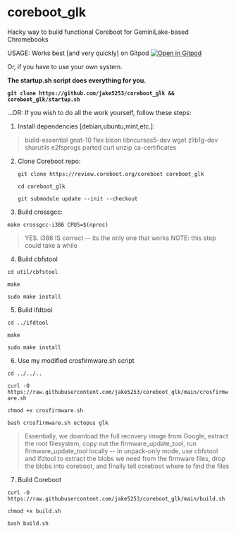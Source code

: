 # coreboot_glk
Hacky way to build functional Coreboot for GeminiLake-based Chromebooks


USAGE:
Works best [and very quickly] on Gitpod 
[![Open in Gitpod](https://gitpod.io/button/open-in-gitpod.svg)](https://gitpod.io/#https://github.com/jake5253/coreboot_glk)


Or, if you have to use your own system.


**The startup.sh script does everything for you.** 

**`git clone https://github.com/jake5253/coreboot_glk && coreboot_glk/startup.sh`**


...OR: If you wish to do all the work yourself, follow these steps:

 1. Install dependencies [debian,ubuntu,mint,etc.]: 
>build-essential gnat-10 flex bison libncurses5-dev wget zlib1g-dev sharutils e2fsprogs parted curl unzip ca-certificates
 2. Clone Coreboot repo:

    `git clone https://review.coreboot.org/coreboot coreboot_glk`
    
    `cd coreboot_glk`
    
    `git submodule update --init --checkout`
    

 3. Build crossgcc:
 
`make crossgcc-i386 CPUS=$(nproc)`

> YES. i386 IS correct -- its the only one that works
> NOTE: this step could take a while

4. Build cbfstool

`cd util/cbfstool`

`make`

`sudo make install`

5. Build ifdtool

`cd ../ifdtool`

`make`

`sudo make install`

6. Use my modified crosfirmware.sh script 

`cd ../../..`

`curl -O https://raw.githubusercontent.com/jake5253/coreboot_glk/main/crosfirmware.sh`

`chmod +x crosfirmware.sh`

`bash crosfirmware.sh octopus glk`

>Essentially, we download the full recovery image from Google, extract the root filesystem, copy out the firmware_update_tool, run firmware_update_tool locally -- in unpack-only mode, use cbfstool and ifdtool to extract the blobs we need from the firmware files, drop the blobs into coreboot, and finally tell coreboot where to find the files

7. Build Coreboot

`curl -O https://raw.githubusercontent.com/jake5253/coreboot_glk/main/build.sh`

`chmod +x build.sh`

`bash build.sh`
